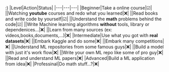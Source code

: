 :)
|Level|Action|Status| 
|---|---|---|
|Beginner|Take a online course|☑|
||Watching **youtube** courses and redo  what you learned|❌|
||Read books and write code by yourself|☑|
||Understand the **math** problems behind the code|☑|
||Write Machine learning algorithms **without** tools, library or dependenices...|❌|
||Learn from many sources (ex: videos,books,documents,...)|❌|
|Intermediate|Use what you got with **real datasets**|❌|
||Embark Kaggle and do some|❌|
||Embark many competitions|❌|
||Understand ML repositories from some famous guys|❌|
||Build a model with just it's work flow|❌|
||Write your own ML repo like some of pro guy|❌|
||Read and understand ML papers|❌|
|Advanced|Build a ML application from idea|❌|
|Professinal|Do math stuff...?|❌|

